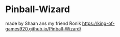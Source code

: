 # Pinball-Wizard
made by Shaan ans my friend Ronik
https://king-of-games920.github.io/Pinball-Wizard/
